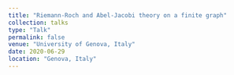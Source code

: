 ```yaml
---
title: "Riemann-Roch and Abel-Jacobi theory on a finite graph"
collection: talks
type: "Talk"
permalink: false
venue: "University of Genova, Italy"
date: 2020-06-29
location: "Genova, Italy"
---
```

